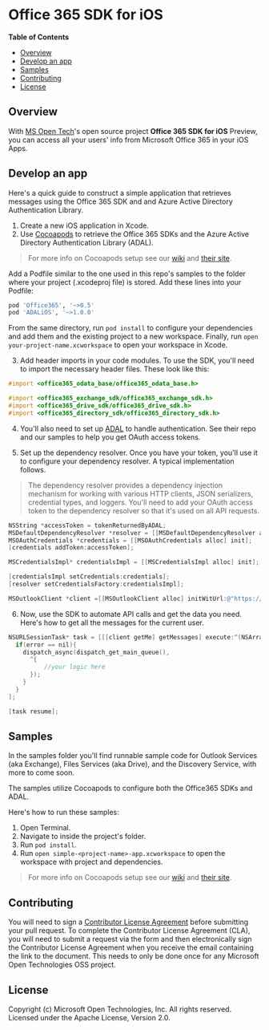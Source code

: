 # Office 365 SDK for iOS

**Table of Contents**

- [Overview](#overview)
- [Develop an app](#develop-an-app)
- [Samples](#samples)
- [Contributing](#contributing)
- [License](#license)

## Overview
With [MS Open Tech](http://msopentech.com)'s open source project **Office 365 SDK for iOS** Preview, you can access all your users' info from Microsoft Office 365 in your iOS Apps. 

## Develop an app
Here's a quick guide to construct a simple application that retrieves messages using the Office 365 SDK and and Azure Active Directory Authentication Library.

1. Create a new iOS application in Xcode.
2. Use [Cocoapods](https://cocoapods.org) to retrieve the Office 365 SDKs and the Azure Active Directory Authentication Library (ADAL).
  > For more info on Cocoapods setup see our [wiki](https://github.com/OfficeDev/Office-365-SDK-for-iOS/wiki/Cocoapods-Setup) and [their site](http://cocoapods.org).

  Add a Podfile similar to the one used in this repo's samples to the folder where your project (.xcodeproj file) is stored. Add these lines into your Podfile:
  ```Ruby
  pod 'Office365', '~>0.5'
  pod 'ADALiOS', '~>1.0.0'
  ```
  From the same directory, run `pod install` to configure your dependencies and add them and the existing project to a new workspace.
  Finally, run `open your-project-name.xcworkspace` to open your workspace in Xcode.

3. Add header imports in your code modules.
  To use the SDK, you'll need to import the necessary header files. These look like this:

  ```Objective-C
  #import <office365_odata_base/office365_odata_base.h>
  
  #import <office365_exchange_sdk/office365_exchange_sdk.h>
  #import <office365_drive_sdk/office365_drive_sdk.h>
  #import <office365_directory_sdk/office365_directory_sdk.h>
  ```

4. You'll also need to set up [ADAL](https://github.com/AzureAD/azure-activedirectory-library-for-objc) to handle authentication. See their repo and our samples to help you get OAuth access tokens.

5. Set up the dependency resolver.
  Once you have your token, you'll use it to configure your dependency resolver. A typical implementation follows.

  > The dependency resolver provides a dependency injection mechanism for working with various HTTP clients, JSON serializers, credential types, and loggers. You'll need to add your OAuth access token to the dependency resolver so that it's used on all API requests.

  ```Objective-C
  NSString *accessToken = tokenReturnedByADAL;
  MSDefaultDependencyResolver *resolver = [[MSDefaultDependencyResolver alloc] init];
  MSOAuthCredentials *credentials = [[MSOAuthCredentials alloc] init];
  [credentials addToken:accessToken];
  
  MSCredentialsImpl* credentialsImpl = [[MSCredentialsImpl alloc] init];
  
  [credentialsImpl setCredentials:credentials];
  [resolver setCredentialsFactory:credentialsImpl];
  
  MSOutlookClient *client =[[MSOutlookClient alloc] initWitUrl:@"https://outlook.office365.com/api/v1.0"       dependencyResolver:resolver];
  ```

6. Now, use the SDK to automate API calls and get the data you need.
  Here's how to get all the messages for the current user.

  ```Objective-C
  NSURLSessionTask* task = [[[client getMe] getMessages] execute:^(NSArray<MSOutlookMessage> *messages, NSError *error) {
    if(error == nil){
      dispatch_async(dispatch_get_main_queue(),
        ^{
            //your logic here
        });
      }
    }
  ];
  
  [task resume];
  ```

## Samples
In the samples folder you'll find runnable sample code for Outlook Services (aka Exchange), Files Services (aka Drive), and the Discovery Service, with more to come soon.

The samples utilize Cocoapods to configure both the Office365 SDKs and ADAL.

Here's how to run these samples:

1. Open Terminal.
2. Navigate to inside the project's folder.
3. Run `pod install`.
4. Run `open simple-<project-name>-app.xcworkspace` to open the workspace with project and dependencies.

> For more info on Cocoapods setup see our [wiki](https://github.com/OfficeDev/Office-365-SDK-for-iOS/wiki/Cocoapods-Setup) and [their site](http://cocoapods.org).

## Contributing
You will need to sign a [Contributor License Agreement](https://cla.msopentech.com/) before submitting your pull request. To complete the Contributor License Agreement (CLA), you will need to submit a request via the form and then electronically sign the Contributor License Agreement when you receive the email containing the link to the document. This needs to only be done once for any Microsoft Open Technologies OSS project.

## License
Copyright (c) Microsoft Open Technologies, Inc. All rights reserved. Licensed under the Apache License, Version 2.0.
